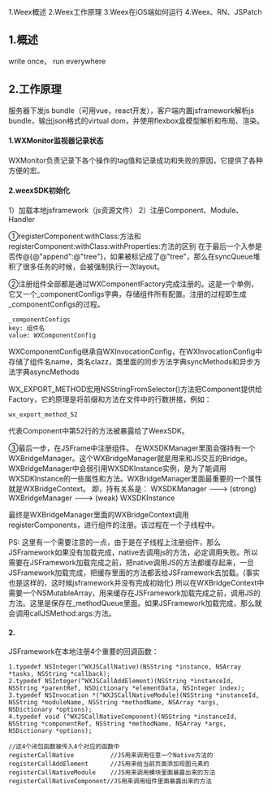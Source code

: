 1.Weex概述
2.Weex工作原理
3.Weex在iOS端如何运行
4.Weex、RN、JSPatch


## 1.概述
write once， run everywhere

## 2.工作原理
服务器下发js bundle（可用vue，react开发），客户端内置jsframework解析js bundle，输出json格式的virtual dom，并使用flexbox盒模型解析和布局、渲染。

#### 1.WXMonitor监视器记录状态
WXMonitor负责记录下各个操作的tag值和记录成功和失败的原因，它提供了各种方便的宏。

#### 2.weexSDK初始化
1）加载本地jsframework（js资源文件）
2）注册Component、Module、Handler

①registerComponent:withClass:方法和registerComponent:withClass:withProperties:方法的区别
在于最后一个入参是否传@{@"append":@"tree"}，如果被标记成了@"tree"，那么在syncQueue堆积了很多任务的时候，会被强制执行一次layout。

②注册组件全部都是通过WXComponentFactory完成注册的。这是一个单例，它又一个_componentConfigs字典，存储组件所有配置。注册的过程即生成_componentConfigs的过程。

```
_componentConfigs
key: 组件名
value: WXComponentConfig
```
    
WXComponentConfig继承自WXInvocationConfig，在WXInvocationConfig中存储了组件名name，类名clazz，类里面的同步方法字典syncMethods和异步方法字典asyncMethods

WX_EXPORT_METHOD宏用NSStringFromSelector()方法把Component提供给Factory，它的原理是将前缀和方法在文件中的行数拼接，例如：

`wx_export_method_52`

代表Component中第52行的方法被暴露给了WeexSDK。

③最后一步，在JSFrame中注册组件。
在WXSDKManager里面会强持有一个WXBridgeManager。这个WXBridgeManager就是用来和JS交互的Bridge。
WXBridgeManager中会弱引用WXSDKInstance实例，是为了能调用WXSDKInstance的一些属性和方法。WXBridgeManager里面最重要的一个属性就是WXBridgeContext。
即，持有关系是：
WXSDKManager --->  (strong) WXBridgeManager  ---> (weak) WXSDKInstance

最终是WXBridgeManager里面的WXBridgeContext调用registerComponents，进行组件的注册。该过程在一个子线程中。

PS: 
这里有一个需要注意的一点，由于是在子线程上注册组件，那么JSFramework如果没有加载完成，native去调用js的方法，必定调用失败。所以需要在JSFramework加载完成之前，把native调用JS的方法都缓存起来，一旦JSFramework加载完成，把缓存里面的方法都丢给JSFramework去加载。(事实也是这样的，这时候jsframework并没有完成初始化)
所以在WXBridgeContext中需要一个NSMutableArray，用来缓存在JSFramework加载完成之前，调用JS的方法。这里是保存在_methodQueue里面。如果JSFramework加载完成，那么就会调用callJSMethod:args:方法。


#### 2.


JSFramework在本地注册4个重要的回调函数：

```
1.typedef NSInteger(^WXJSCallNative)(NSString *instance, NSArray *tasks, NSString *callback);
2.typedef NSInteger(^WXJSCallAddElement)(NSString *instanceId,  NSString *parentRef, NSDictionary *elementData, NSInteger index);
3.typedef NSInvocation *(^WXJSCallNativeModule)(NSString *instanceId, NSString *moduleName, NSString *methodName, NSArray *args, NSDictionary *options);
4.typedef void (^WXJSCallNativeComponent)(NSString *instanceId, NSString *componentRef, NSString *methodName, NSArray *args, NSDictionary *options);

//这4个闭包函数被传入4个对应的函数中
registerCallNative			//JS用来调用任意一个Native方法的
registerCallAddElement		//JS用来给当前页面添加视图元素的
registerCallNativeModule	//JS用来调用模块里面暴露出来的方法
registerCallNativeComponent//JS用来调用组件里面暴露出来的方法
```